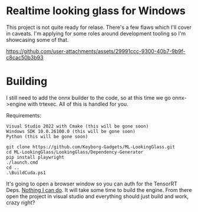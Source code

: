 # Realtime looking glass for Windows

This project is not quite ready for relase. There's a few flaws which I'll cover in caveats. I'm applying for some roles around development tooling so I'm showcasing some of that. 

https://github.com/user-attachments/assets/29991ccc-9300-40b7-9b9f-c8cac50b3b93

# Building

I still need to add the onnx builder to the code, so at this time we go onnx->engine with trtexec. All of this is handled for you. 

Requirements: 
```
Visual Studio 2022 with Cmake (this will be gone soon)
Windows SDK 10.0.26100.0 (this will be gone soon)
Python (this will be gone soon)
```

```
git clone https://github.com/Keyborg-Gadgets/ML-LookingGlass.git
cd ML-LookingGlass/LookingGlass/Dependency-Generator
pip install playwright
./launch.cmd
cd ..
.\BuildCuda.ps1
```

It's going to open a browser window so you can auth for the TensorRT Deps. [Nothing I can do](https://github.com/NVIDIA/TensorRT/issues/697). It will take some time to build the engine. From there open the project in visual studio and everything should just build and work, crazy right? 
